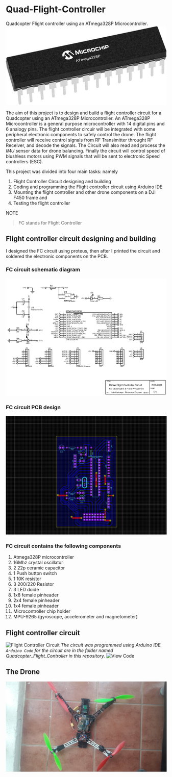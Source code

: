 # Quad-Flight-Controller
Quadcopter Flight controller using an ATmega328P Microcontroller.
![Picture of ATmega328P](https://raw.githubusercontent.com/giulionyakunga/Quad-Flight-Controller/main/ATmega328P.jpg)

The aim of this project is to design and build a flight controller circuit for a Quadcopter using an ATmega328P Microcontroller. An ATmega328P Microcontroller is a general purpose microcontroller with 14 digital pins and 6 analogy pins.
The flight controller circuir will be integrated with some peripheral electronic components to safely control the drone. The flight controller will receive control signals from RF Transimitter throught RF Receiver, and decode the signals. The Circuit will also read and process the *IMU* sensor data for drone balancing. Finally the circuit will control speed of blushless motors using PWM signals that will be sent to electronic Speed controllers (ESC).

This project was divided into four main tasks: namely
  1. Flight Controller Circuit designing and building
  2. Coding and programming the Flight controller circuit using Arduino IDE
  3. Mounting the flight controller and other drone components on a DJI F450 frame and
  4. Testing the flight controller 

NOTE
> FC stands for Flight Controller

## Flight controller circuit designing and building
I designed the FC circuit using proteus, then after I printed the circuit and soldered the electronic components on the PCB.
### FC circuit schematic diagram
![Flight Controller Schematic Circuit Diagram](https://raw.githubusercontent.com/giulionyakunga/Quad-Flight-Controller/main/Flight%20Controller%20Schematic%20Circuit%20Diagram.png)
### FC circuit PCB design
![Flight Controller PCB Design](https://raw.githubusercontent.com/giulionyakunga/Quad-Flight-Controller/main/Flight%20Controller%20PCB%20Design.jpg)

### FC circuit contains the following components
1. Atmega328P microcontroller
2. 16Mhz crystal oscillator
3. 2 22p ceramic capacitor
4. 1 Push button switch
5. 1 10K resistor
6. 3 200/220 Resistor
7. 3 LED doide
8. 1x8 female pinheader
9. 2x4 female pinheader
10. 1x4 female pinheader
11. Microcontroller chip holder
12. MPU-9265 (gyroscope, accelerometer and magnetometer)

## Flight controller circuit
![Flight Controller Circuit](https://raw.githubusercontent.com/giulionyakunga/Quad-Flight-Controller/main/Flight%20Controller%20Circuit.jpg)
*The circuit was programmed using Arduino IDE. ```Arduino Code``` for the circuit are in the folder named Quadcopter_Flight_Controller in this repository.* ![View Code](https://github.com/giulionyakunga/Quad-Flight-Controller/blob/main/Quadcopter_Flight_Controller/Quadcopter_Flight_Controller.ino)


## The Drone
![The Drone](https://raw.githubusercontent.com/giulionyakunga/Quad-Flight-Controller/main/the%20drone_3.jpg)
